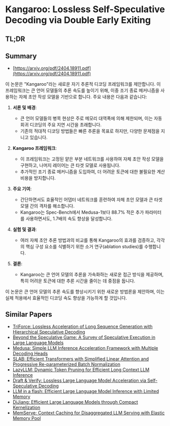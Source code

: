 # Kangaroo: Lossless Self-Speculative Decoding via Double Early Exiting
## TL;DR
## Summary
- [https://arxiv.org/pdf/2404.18911.pdf](https://arxiv.org/pdf/2404.18911.pdf)

이 논문은 "Kangaroo"라는 새로운 자기 추론적 디코딩 프레임워크를 제안합니다. 이 프레임워크는 큰 언어 모델들의 추론 속도를 높이기 위해, 이중 조기 종료 메커니즘을 사용하는 자체 초안 작성 모델을 기반으로 합니다. 주요 내용은 다음과 같습니다:

1. **서론 및 배경**:
   - 큰 언어 모델들의 병목 현상은 주로 메모리 대역폭에 의해 제한되며, 이는 자동 회귀 디코딩의 주요 지연 시간을 초래합니다.
   - 기존의 적대적 디코딩 방법들은 빠른 추론을 목표로 하지만, 다양한 문제점을 지니고 있습니다.

2. **Kangaroo 프레임워크**:
   - 이 프레임워크는 고정된 얕은 부분 네트워크를 사용하여 자체 초안 작성 모델을 구현하고, 나머지 레이어는 큰 타겟 모델로 사용됩니다.
   - 추가적인 조기 종료 메커니즘을 도입하여, 더 어려운 토큰에 대한 불필요한 계산 비용을 방지합니다.

3. **주요 기여**:
   - 간단하면서도 효율적인 어댑터 네트워크를 훈련하여 자체 초안 모델과 큰 타겟 모델 간의 격차를 해소합니다.
   - Kangaroo는 Spec-Bench에서 Medusa-1보다 88.7% 적은 추가 파라미터를 사용하면서도, 1.7배의 속도 향상을 달성합니다.

4. **실험 및 결과**:
   - 여러 자체 초안 추론 방법과의 비교를 통해 Kangaroo의 효과를 검증하고, 각각의 핵심 구성 요소를 식별하기 위한 소거 연구(ablation studies)를 수행합니다.

5. **결론**:
   - Kangaroo는 큰 언어 모델의 추론을 가속화하는 새로운 접근 방식을 제공하며, 특히 어려운 토큰에 대한 추론 시간을 줄이는 데 중점을 둡니다.

이 논문은 큰 언어 모델의 추론 속도를 향상시키기 위한 새로운 방법론을 제안하며, 이는 실제 적용에서 효율적인 디코딩 속도 향상을 가능하게 할 것입니다.

## Similar Papers
- [TriForce: Lossless Acceleration of Long Sequence Generation with Hierarchical Speculative Decoding](2404.11912.md)
- [Beyond the Speculative Game: A Survey of Speculative Execution in Large Language Models](2404.14897.md)
- [Medusa: Simple LLM Inference Acceleration Framework with Multiple Decoding Heads](2401.10774.md)
- [SLAB: Efficient Transformers with Simplified Linear Attention and Progressive Re-parameterized Batch Normalization](2405.11582.md)
- [LazyLLM: Dynamic Token Pruning for Efficient Long Context LLM Inference](2407.14057.md)
- [Draft & Verify: Lossless Large Language Model Acceleration via Self-Speculative Decoding](2309.08168.md)
- [LLM in a flash: Efficient Large Language Model Inference with Limited Memory](2312.11514.md)
- [DiJiang: Efficient Large Language Models through Compact Kernelization](2403.19928.md)
- [MemServe: Context Caching for Disaggregated LLM Serving with Elastic Memory Pool](2406.17565.md)
